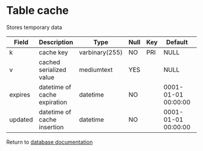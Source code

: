 Table cache
===========
Stores temporary data

| Field | Description | Type | Null | Key | Default | Extra |
| ----- | ----------- | ---- | ---- | --- | ------- | ----- |
| k       | cache key                    | varbinary(255) | NO  | PRI | NULL                |  |    
| v       | cached serialized value      | mediumtext     | YES |     | NULL                |  |    
| expires | datetime of cache expiration | datetime       | NO  |     | 0001-01-01 00:00:00 |  |    
| updated | datetime of cache insertion  | datetime       | NO  |     | 0001-01-01 00:00:00 |  |    

Return to [database documentation](help/database)
